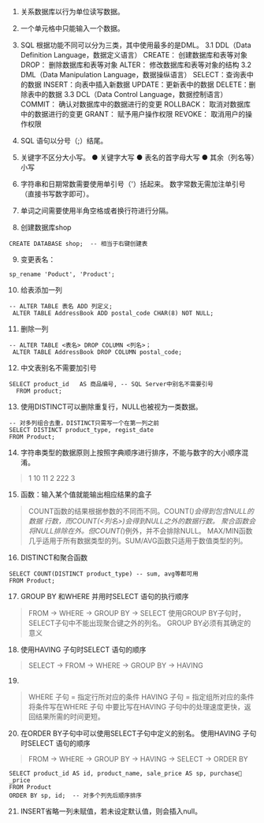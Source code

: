 1. 关系数据库以行为单位读写数据。
2. 一个单元格中只能输入一个数据。
3. SQL 根据功能不同可以分为三类，其中使用最多的是DML。
  3.1 DDL（Data Definition Language，数据定义语言）
  CREATE： 创建数据库和表等对象
  DROP： 删除数据库和表等对象
  ALTER： 修改数据库和表等对象的结构
  3.2 DML（Data Manipulation Language，数据操纵语言）
  SELECT：查询表中的数据
  INSERT：向表中插入新数据
  UPDATE：更新表中的数据
  DELETE：删除表中的数据
  3.3 DCL（Data Control Language，数据控制语言）
  COMMIT： 确认对数据库中的数据进行的变更
  ROLLBACK： 取消对数据库中的数据进行的变更
  GRANT： 赋予用户操作权限
  REVOKE： 取消用户的操作权限
4. SQL 语句以分号（;）结尾。
5. 关键字不区分大小写。
● 关键字大写
● 表名的首字母大写
● 其余（列名等）小写

6. 字符串和日期常数需要使用单引号（'）括起来。
   数字常数无需加注单引号（直接书写数字即可）。
7. 单词之间需要使用半角空格或者换行符进行分隔。

8. 创建数据库shop
```
CREATE DATABASE shop;  -- 相当于右键创建表
```

9. 变更表名：
```
sp_rename 'Poduct', 'Product';
```

10. 给表添加一列
```
-- ALTER TABLE 表名 ADD 列定义;
 ALTER TABLE AddressBook ADD postal_code CHAR(8) NOT NULL;
```

11. 删除一列
```
-- ALTER TABLE <表名> DROP COLUMN <列名>；
 ALTER TABLE AddressBook DROP COLUMN postal_code;
```

12. 中文表别名不需要加引号
```
SELECT product_id	AS 商品编号, -- SQL Server中别名不需要引号
  FROM product;
```
13. 使用DISTINCT可以删除重复行，NULL也被视为一类数据。
```
-- 对多列组合去重，DISTINCT只需写一个在第一列之前
SELECT DISTINCT product_type, regist_date
FROM Product;
```

14. 字符串类型的数据原则上按照字典顺序进行排序，不能与数字的大小顺序混淆。
> 1
> 10
> 11
> 2
> 222
> 3

15. 函数：输入某个值就能输出相应结果的盒子
> COUNT函数的结果根据参数的不同而不同。COUNT(*)会得到包含NULL的数据
行数，而COUNT(<列名>)会得到NULL之外的数据行数。
> 聚合函数会将NULL排除在外。但COUNT(*)例外，并不会排除NULL。
> MAX/MIN函数几乎适用于所有数据类型的列。SUM/AVG函数只适用于数值类型的列。

16. DISTINCT和聚合函数
```
SELECT COUNT(DISTINCT product_type) -- sum, avg等都可用
FROM Product;
```

17. GROUP BY 和WHERE 并用时SELECT 语句的执行顺序
> FROM → WHERE → GROUP BY → SELECT
使用GROUP BY子句时，SELECT子句中不能出现聚合键之外的列名。
GROUP BY必须有其确定的意义

18. 使用HAVING 子句时SELECT 语句的顺序
> SELECT → FROM → WHERE → GROUP BY → HAVING

19. 
> WHERE 子句 = 指定行所对应的条件
> HAVING 子句 = 指定组所对应的条件
> 将条件写在WHERE 子句
中要比写在HAVING 子句中的处理速度更快，返回结果所需的时间更短。

20. 在ORDER BY子句中可以使用SELECT子句中定义的别名。
使用HAVING 子句时SELECT 语句的顺序
> FROM → WHERE → GROUP BY → HAVING → SELECT → ORDER BY
```
SELECT product_id AS id, product_name, sale_price AS sp, purchase
_price
FROM Product
ORDER BY sp, id;  -- 对多个列先后顺序排序
```

21. INSERT省略一列未赋值，若未设定默认值，则会插入null。





